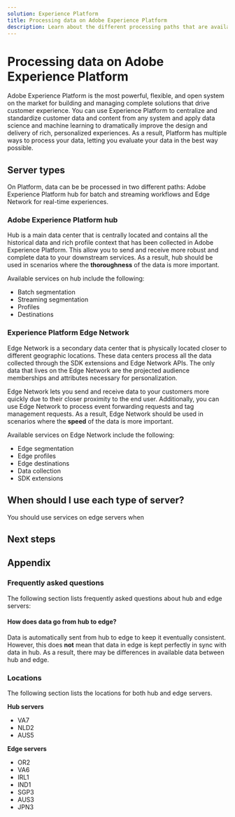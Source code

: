 ```yaml
---
solution: Experience Platform
title: Processing data on Adobe Experience Platform
description: Learn about the different processing paths that are available to use on Adobe Experience Platform.
---
```


# Processing data on Adobe Experience Platform

Adobe Experience Platform is the most powerful, flexible, and open system on the market for building and managing complete solutions that drive customer experience. You can use Experience Platform to centralize and standardize customer data and content from any system and apply data science and machine learning to dramatically improve the design and delivery of rich, personalized experiences. As a result, Platform has multiple ways to process your data, letting you evaluate your data in the best way possible.

## Server types

On Platform, data can be be processed in two different paths: Adobe Experience Platform hub for batch and streaming workflows and Edge Network for real-time experiences.

### Adobe Experience Platform hub

Hub is a main data center that is centrally located and contains all the historical data and rich profile context that has been collected in Adobe Experience Platform. This allow you to send and receive more robust and complete data to your downstream services. As a result, hub should be used in scenarios where the **thoroughness** of the data is more important.

Available services on hub include the following:

- Batch segmentation
- Streaming segmentation
- Profiles
- Destinations

### Experience Platform Edge Network

Edge Network is a secondary data center that is physically located closer to different geographic locations. These data centers process all the data collected through the SDK extensions and Edge Network APIs. The only data that lives on the Edge Network are the projected audience memberships and attributes necessary for personalization.

Edge Network lets you send and receive data to your customers more quickly due to their closer proximity to the end user. Additionally, you can use Edge Network to process event forwarding requests and tag management requests. As a result, Edge Network should be used in scenarios where the **speed** of the data is more important. 

Available services on Edge Network include the following:

- Edge segmentation
- Edge profiles
- Edge destinations
- Data collection
- SDK extensions

## When should I use each type of server?

You should use services on edge servers when

## Next steps

## Appendix

### Frequently asked questions

The following section lists frequently asked questions about hub and edge servers:

#### How does data go from hub to edge?

Data is automatically sent from hub to edge to keep it eventually consistent. However, this does **not** mean that data in edge is kept perfectly in sync with data in hub. As a result, there may be differences in available data between hub and edge.

### Locations

The following section lists the locations for both hub and edge servers.

**Hub servers**

- VA7
- NLD2
- AUS5

**Edge servers**

- OR2
- VA6
- IRL1
- IND1
- SGP3
- AUS3
- JPN3
